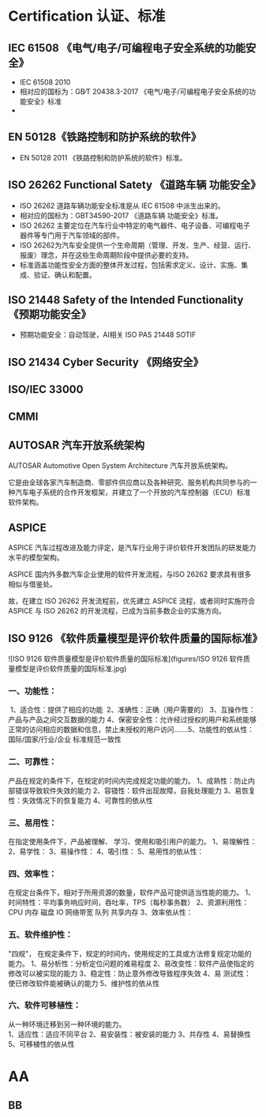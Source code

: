 # Certification 认证、标准

## IEC 61508 《电气/电子/可编程电子安全系统的功能安全》

- IEC 61508 2010	
- 相对应的国标为：GB∕T 20438.3-2017 《电气/电子/可编程电子安全系统的功能安全》标准
- 

## EN 50128《铁路控制和防护系统的软件》

- EN 50128  2011	《铁路控制和防护系统的软件》标准。

## ISO 26262 Functional Satety 《道路车辆 功能安全》

- ISO 26262 道路车辆功能安全标准是从 IEC 61508 中派生出来的。
- 相对应的国标为：GBT34590-2017 《道路车辆 功能安全》标准。
- ISO 26262 主要定位在汽车行业中特定的电气器件、电子设备、可编程电子器件等专门用于汽车领域的部件。	
- ISO 26262为汽车安全提供一个生命周期（管理、开发、生产、经营、运行、报废）理念，并在这些生命周期阶段中提供必要的支持。
- 标准涵盖功能性安全方面的整体开发过程，包括需求定义、设计、实施、集成、验证、确认和配置。



## ISO 21448 Safety of the Intended Functionality 《预期功能安全》

- 预期功能安全：自动驾驶，AI相关    ISO PAS 21448 SOTIF

## ISO 21434 Cyber Security 《网络安全》

## ISO/IEC 33000

## CMMI



## AUTOSAR 汽车开放系统架构

AUTOSAR  Automotive Open System Architecture  汽车开放系统架构。

它是由全球各家汽车制造商、零部件供应商以及各种研究、服务机构共同参与的一种汽车电子系统的合作开发框架，并建立了一个开放的汽车控制器（ECU）标准软件架构。



## ASPICE

ASPICE 汽车过程改进及能力评定，是汽车行业用于评价软件开发团队的研发能力水平的模型架构。

ASPICE 国内外多数汽车企业使用的软件开发流程，与ISO 26262 要求具有很多相似与借鉴处。

故，在建立 ISO 26262 开发流程前，优先建立 ASPICE 流程，或者同时实施符合 ASPICE 与 ISO 26262 的开发流程，已成为当前多数企业的实施方向。

## ISO 9126  《软件质量模型是评价软件质量的国际标准》

![ISO 9126 软件质量模型是评价软件质量的国际标准](figures/ISO 9126 软件质量模型是评价软件质量的国际标准.jpg)

### 一、功能性：	

​	1、适合性：提供了相应的功能
​	2、准确性：正确（用户需要的）
​	3、互操作性：产品与产品之间交互数据的能力
​	4、保密安全性：允许经过授权的用户和系统能够正常的访问相应的数据和信息，禁止未授权的用户访问.......
​	5、功能性的依从性：国际/国家/行业/企业 标准规范一致性

### 二、可靠性：

产品在规定的条件下，在规定的时间内完成规定功能的能力。	
	1、成熟性：防止内部错误导致软件失效的能力
	2、容错性：软件出现故障，自我处理能力
	3、易恢复性：失效情况下的恢复能力
	4、可靠性的依从性

### 三、易用性：

在指定使用条件下，产品被理解、 学习、使用和吸引用户的能力。
	1、易理解性：
	2、易学性：
	3、易操作性：
	4、吸引性：
	5、易用性的依从性：

### 四、效率性：

在规定台条件下，相对于所用资源的数量，软件产品可提供适当性能的能力。
	1、时间特性：平均事务响应时间，吞吐率，TPS（每秒事务数）
	2、资源利用性：CPU 内存 磁盘 IO 网络带宽 队列 共享内存
	3、效率依从性：

### 五、软件维护性：

"四规"， 在规定条件下，规定的时间内，使用规定的工具或方法修复规定功能的能力。
	1、易分析性：分析定位问题的难易程度
	2、易改变性：软件产品使指定的修改可以被实现的能力
	3、稳定性：防止意外修改导致程序失效
	4、易 测试性：使已修改软件能被确认的能力
	5、维护性的依从性

### 六、软件可移植性：

从一种环境迁移到另一种环境的能力。	
	1、适应性：适应不同平台
	2、易安装性：被安装的能力
	3、共存性
	4、易替换性
	5、可移植性的依从性



# AA

## BB
